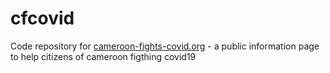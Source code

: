 # cfcovid
Code repository for [cameroon-fights-covid.org](cameroon-fights.covid.org) - a public information page to help citizens of cameroon figthing covid19

